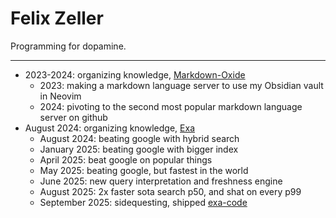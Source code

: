 # Felix Zeller

Programming for dopamine.

---

- 2023-2024: organizing knowledge, [Markdown-Oxide](https://github.com/Feel-ix-343/markdown-oxide)
  - 2023: making a markdown language server to use my Obsidian vault in Neovim
  - 2024: pivoting to the second most popular markdown language server on github
- August 2024: organizing knowledge, [Exa](https://exa.ai)
  - August 2024: beating google with hybrid search
  - January 2025: beating google with bigger index
  - April 2025: beat google on popular things
  - May 2025: beating google, but fastest in the world
  - June 2025: new query interpretation and freshness engine
  - August 2025: 2x faster sota search p50, and shat on every p99
  - September 2025: sidequesting, shipped [exa-code](https://x.com/ExaAILabs/status/1971264749062193588)
  
  

